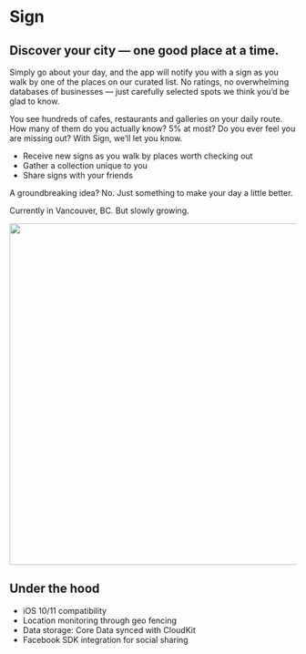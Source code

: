 # Sign

## Discover your city — one good place at a time.

Simply go about your day, and the app will notify you with a sign as you walk by one of the places on our curated list. No ratings, no overwhelming databases of businesses — just carefully selected spots we think you’d be glad to know.

You see hundreds of cafes, restaurants and galleries on your daily route. How many of them do you actually know? 5% at most? Do you ever feel you are missing out? With Sign, we’ll let you know.

- Receive new signs as you walk by places worth checking out
- Gather a collection unique to you
- Share signs with your friends

A groundbreaking idea? No. Just something to make your day a little better.

Currently in Vancouver, BC. But slowly growing.

<img src="Screenshots/UI.gif" height="600">

## Under the hood
- iOS 10/11 compatibility
- Location monitoring through geo fencing
- Data storage: Core Data synced with CloudKit
- Facebook SDK integration for social sharing
